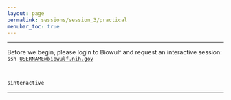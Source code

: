 ```yaml
---
layout: page
permalink: sessions/session_3/practical
menubar_toc: true
---
```


<script src="{{ site.baseurl }}/assets/js/vanilla-back-to-top.min.js"></script> <script>addBackToTop()</script>

---
Before we begin, please login to Biowulf and request an interactive session:
<code>
ssh USERNAME@biowulf.nih.gov

sinteractive</code>


---
